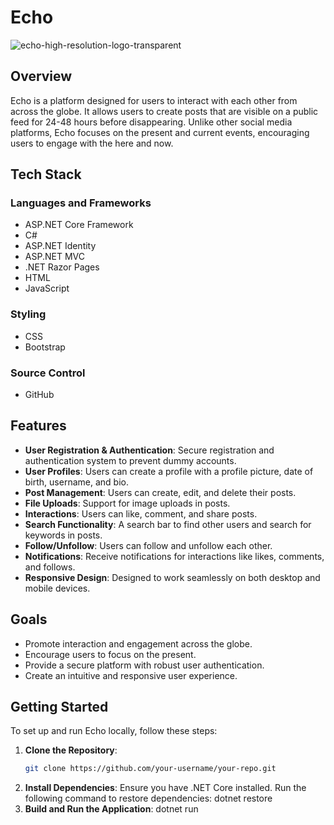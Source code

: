 # Echo

![echo-high-resolution-logo-transparent](https://github.com/MatthewM5293/Matthew-Munoz-Ramirez-Capstone/assets/98625233/d48a1dd2-dea1-4f26-840e-5221190fe943)



## Overview
Echo is a platform designed for users to interact with each other from across the globe. It allows users to create posts that are visible on a public feed for 24-48 hours before disappearing. Unlike other social media platforms, Echo focuses on the present and current events, encouraging users to engage with the here and now.

## Tech Stack
### Languages and Frameworks
- ASP.NET Core Framework
- C#
- ASP.NET Identity
- ASP.NET MVC
- .NET Razor Pages
- HTML
- JavaScript

### Styling
- CSS
- Bootstrap

### Source Control
- GitHub

## Features
- **User Registration & Authentication**: Secure registration and authentication system to prevent dummy accounts.
- **User Profiles**: Users can create a profile with a profile picture, date of birth, username, and bio.
- **Post Management**: Users can create, edit, and delete their posts.
- **File Uploads**: Support for image uploads in posts.
- **Interactions**: Users can like, comment, and share posts.
- **Search Functionality**: A search bar to find other users and search for keywords in posts.
- **Follow/Unfollow**: Users can follow and unfollow each other.
- **Notifications**: Receive notifications for interactions like likes, comments, and follows.
- **Responsive Design**: Designed to work seamlessly on both desktop and mobile devices.

## Goals
- Promote interaction and engagement across the globe.
- Encourage users to focus on the present.
- Provide a secure platform with robust user authentication.
- Create an intuitive and responsive user experience.

## Getting Started
To set up and run Echo locally, follow these steps:

1. **Clone the Repository**:
   ```bash
   git clone https://github.com/your-username/your-repo.git

2. **Install Dependencies**:
Ensure you have .NET Core installed. Run the following command to restore dependencies:
  dotnet restore
3. **Build and Run the Application**:
  dotnet run
